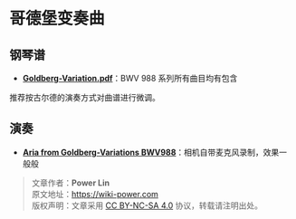 # 哥德堡变奏曲

## 钢琴谱
* [**Goldberg-Variation.pdf**](https://wiki-media-1253965369.cos.ap-guangzhou.myqcloud.com/doc/Goldberg-Variation.pdf)：BWV 988 系列所有曲目均有包含

推荐按古尔德的演奏方式对曲谱进行微调。

## 演奏

* [**Aria from Goldberg-Variations BWV988**](https://www.bilibili.com/video/av86981368#reply2336107317)：相机自带麦克风录制，效果一般般

> 文章作者：**Power Lin**  
> 原文地址：<https://wiki-power.com>  
> 版权声明：文章采用 [CC BY-NC-SA 4.0](https://creativecommons.org/licenses/by/4.0/deed.zh) 协议，转载请注明出处。